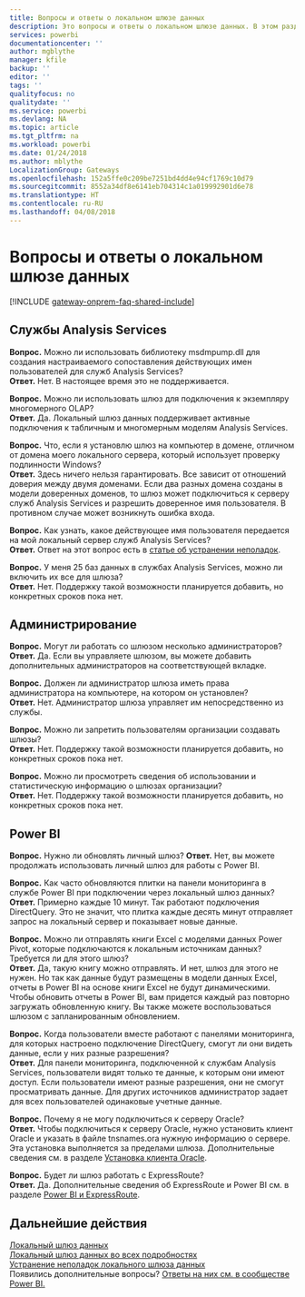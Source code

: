 ```yaml
---
title: Вопросы и ответы о локальном шлюзе данных
description: Это вопросы и ответы о локальном шлюзе данных. В этом разделе собраны все часто задаваемые вопросы о шлюзах.
services: powerbi
documentationcenter: ''
author: mgblythe
manager: kfile
backup: ''
editor: ''
tags: ''
qualityfocus: no
qualitydate: ''
ms.service: powerbi
ms.devlang: NA
ms.topic: article
ms.tgt_pltfrm: na
ms.workload: powerbi
ms.date: 01/24/2018
ms.author: mblythe
LocalizationGroup: Gateways
ms.openlocfilehash: 152a5ffe0c209be7251bd4dd4e94cf1769c10d79
ms.sourcegitcommit: 8552a34df8e6141eb704314c1a019992901d6e78
ms.translationtype: HT
ms.contentlocale: ru-RU
ms.lasthandoff: 04/08/2018
---
```

# <a name="on-premises-data-gateway-faq"></a>Вопросы и ответы о локальном шлюзе данных
<!-- Shared FAQ shared Include -->
[!INCLUDE [gateway-onprem-faq-shared-include](./includes/gateway-onprem-faq-shared-include.md)]

## <a name="analysis-services"></a>Службы Analysis Services
**Вопрос.** Можно ли использовать библиотеку msdmpump.dll для создания настраиваемого сопоставления действующих имен пользователей для служб Analysis Services?  
**Ответ.** Нет. В настоящее время это не поддерживается.

**Вопрос.** Можно ли использовать шлюз для подключения к экземпляру многомерного OLAP?  
**Ответ.** Да. Локальный шлюз данных поддерживает активные подключения к табличным и многомерным моделям Analysis Services.

**Вопрос.** Что, если я установлю шлюз на компьютер в домене, отличном от домена моего локального сервера, который использует проверку подлинности Windows?  
**Ответ.** Здесь ничего нельзя гарантировать. Все зависит от отношений доверия между двумя доменами. Если два разных домена созданы в модели доверенных доменов, то шлюз может подключиться к серверу служб Analysis Services и разрешить доверенное имя пользователя. В противном случае может возникнуть ошибка входа.

**Вопрос.** Как узнать, какое действующее имя пользователя передается на мой локальный сервер служб Analysis Services?  
**Ответ.** Ответ на этот вопрос есть в [статье об устранении неполадок](service-gateway-onprem-tshoot.md).

**Вопрос.** У меня 25 баз данных в службах Analysis Services, можно ли включить их все для шлюза?  
**Ответ.** Нет. Поддержку такой возможности планируется добавить, но конкретных сроков пока нет.

## <a name="administration"></a>Администрирование
**Вопрос.** Могут ли работать со шлюзом несколько администраторов?  
**Ответ.** Да. Если вы управляете шлюзом, вы можете добавить дополнительных администраторов на соответствующей вкладке.

**Вопрос.** Должен ли администратор шлюза иметь права администратора на компьютере, на котором он установлен?  
**Ответ.** Нет. Администратор шлюза управляет им непосредственно из службы.

**Вопрос.** Можно ли запретить пользователям организации создавать шлюзы?  
**Ответ.** Нет. Поддержку такой возможности планируется добавить, но конкретных сроков пока нет.

**Вопрос.** Можно ли просмотреть сведения об использовании и статистическую информацию о шлюзах организации?  
**Ответ.** Нет. Поддержку такой возможности планируется добавить, но конкретных сроков пока нет.

## <a name="power-bi"></a>Power BI
**Вопрос.** Нужно ли обновлять личный шлюз?
**Ответ.** Нет, вы можете продолжать использовать личный шлюз для работы с Power BI.

**Вопрос.** Как часто обновляются плитки на панели мониторинга в службе Power BI при подключении через локальный шлюз данных?  
**Ответ.** Примерно каждые 10 минут. Так работают подключения DirectQuery. Это не значит, что плитка каждые десять минут отправляет запрос на локальный сервер и показывает новые данные.

**Вопрос.** Можно ли отправлять книги Excel с моделями данных Power Pivot, которые подключаются к локальным источникам данных? Требуется ли для этого шлюз?  
**Ответ.** Да, такую книгу можно отправлять. И нет, шлюз для этого не нужен. Но так как данные будут размещены в модели данных Excel, отчеты в Power BI на основе книги Excel не будут динамическими. Чтобы обновить отчеты в Power BI, вам придется каждый раз повторно загружать обновленную книгу. Вы также можете воспользоваться шлюзом с запланированным обновлением.

**Вопрос.** Когда пользователи вместе работают с панелями мониторинга, для которых настроено подключение DirectQuery, смогут ли они видеть данные, если у них разные разрешения?  
**Ответ.** Для панели мониторинга, подключенной к службам Analysis Services, пользователи видят только те данные, к которым они имеют доступ. Если пользователи имеют разные разрешения, они не смогут просматривать данные. Для других источников администратор задает для всех пользователей одинаковые учетные данные.

**Вопрос.** Почему я не могу подключиться к серверу Oracle?  
**Ответ.** Чтобы подключиться к серверу Oracle, нужно установить клиент Oracle и указать в файле tnsnames.ora нужную информацию о сервере. Эта установка выполняется за пределами шлюза. Дополнительные сведения см. в разделе [Установка клиента Oracle](service-gateway-onprem-manage-oracle.md#installing-the-oracle-client).

**Вопрос.** Будет ли шлюз работать с ExpressRoute?  
**Ответ.** Да. Дополнительные сведения об ExpressRoute и Power BI см. в разделе [Power BI и ExpressRoute](service-admin-power-bi-expressroute.md).

## <a name="next-steps"></a>Дальнейшие действия
[Локальный шлюз данных](service-gateway-onprem.md)  
[Локальный шлюз данных во всех подробностях](service-gateway-onprem-indepth.md)  
[Устранение неполадок локального шлюза данных](service-gateway-onprem-tshoot.md)  
Появились дополнительные вопросы? [Ответы на них см. в сообществе Power BI.](http://community.powerbi.com/)

